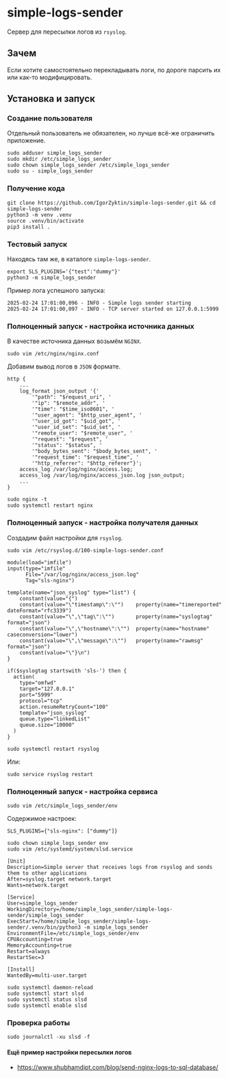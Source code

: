 # simple-logs-sender

Сервер для пересылки логов из `rsyslog`.

## Зачем

Если хотите самостоятельно перекладывать логи, по дороге парсить их или как-то модифицировать.

## Установка и запуск

### Создание пользователя

Отдельный пользователь не обязателен, но лучше всё-же ограничить приложение.

```shell
sudo adduser simple_logs_sender
sudo mkdir /etc/simple_logs_sender
sudo chown simple_logs_sender /etc/simple_logs_sender
sudo su - simple_logs_sender
```

### Получение кода

```shell
git clone https://github.com/IgorZyktin/simple-logs-sender.git && cd simple-logs-sender
python3 -m venv .venv
source .venv/bin/activate
pip3 install .
```

### Тестовый запуск

Находясь там же, в каталоге `simple-logs-sender`.

```shell
export SLS_PLUGINS='{"test":"dummy"}'
python3 -m simple_logs_sender
```

Пример лога успешного запуска:

```
2025-02-24 17:01:00,096 - INFO - Simple logs sender starting
2025-02-24 17:01:00,097 - INFO - TCP server started on 127.0.0.1:5999
```

### Полноценный запуск - настройка источника данных

В качестве источника данных возьмём `NGINX`.

```shell
sudo vim /etc/nginx/nginx.conf
```

Добавим вывод логов в `JSON` формате.

```
http {
    ...
    log_format json_output '{'
        '"path": "$request_uri", '
        '"ip": "$remote_addr", '
        '"time": "$time_iso8601", '
        '"user_agent": "$http_user_agent", '
        '"user_id_got": "$uid_got", '
        '"user_id_set": "$uid_set", '
        '"remote_user": "$remote_user", '
        '"request": "$request", '
        '"status": "$status", '
        '"body_bytes_sent": "$body_bytes_sent", '
        '"request_time": "$request_time", '
        '"http_referrer": "$http_referer"}';
    access_log /var/log/nginx/access.log;
    access_log /var/log/nginx/access_json.log json_output;
    ...
}
```

```shell
sudo nginx -t
sudo systemctl restart nginx
```

### Полноценный запуск - настройка получателя данных

Создадим файл настройки для `rsyslog`.

```shell
sudo vim /etc/rsyslog.d/100-simple-logs-sender.conf
```

```
module(load="imfile")
input(type="imfile"
      File="/var/log/nginx/access_json.log"
      Tag="sls-nginx")

template(name="json_syslog" type="list") {
    constant(value="{")
    constant(value="\"timestamp\":\"")    property(name="timereported" dateFormat="rfc3339")
    constant(value="\",\"tag\":\"")       property(name="syslogtag" format="json")
    constant(value="\",\"hostname\":\"")  property(name="hostname" caseconversion="lower")
    constant(value="\",\"message\":\"")   property(name="rawmsg" format="json")
    constant(value="\"}\n")
}

if($syslogtag startswith 'sls-') then {
  action(
    type="omfwd" 
    target="127.0.0.1" 
    port="5999" 
    protocol="tcp"
    action.resumeRetryCount="100" 
    template="json_syslog"
    queue.type="linkedList" 
    queue.size="10000"
  )
}
```

```shell
sudo systemctl restart rsyslog
```

Или:

```shell
sudo service rsyslog restart
```

### Полноценный запуск - настройка сервиса

```shell
sudo vim /etc/simple_logs_sender/env
```

Содержимое настроек:

```
SLS_PLUGINS={"sls-nginx": ["dummy"]}
```

```shell
sudo chown simple_logs_sender env
sudo vim /etc/systemd/system/slsd.service
```

```
[Unit]
Description=Simple server that receives logs from rsyslog and sends them to other applications
After=syslog.target network.target
Wants=network.target

[Service]
User=simple_logs_sender
WorkingDirectory=/home/simple_logs_sender/simple-logs-sender/simple_logs_sender
ExecStart=/home/simple_logs_sender/simple-logs-sender/.venv/bin/python3 -m simple_logs_sender
EnvironmentFile=/etc/simple_logs_sender/env
CPUAccounting=true
MemoryAccounting=true
Restart=always
RestartSec=3

[Install]
WantedBy=multi-user.target
```

```shell
sudo systemctl daemon-reload
sudo systemctl start slsd
sudo systemctl status slsd
sudo systemctl enable slsd
```

### Проверка работы

```shell
sudo journalctl -xu slsd -f
```

#### Ещё пример настройки пересылки логов

* https://www.shubhamdipt.com/blog/send-nginx-logs-to-sql-database/
